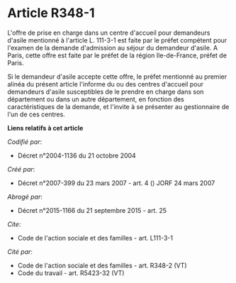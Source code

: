 # Article R348-1

L'offre de prise en charge dans un centre d'accueil pour demandeurs d'asile mentionné à l'article L. 111-3-1 est faite par le
préfet compétent pour l'examen de la demande d'admission au séjour du demandeur d'asile. A Paris, cette offre est faite par
le préfet de la région Ile-de-France, préfet de Paris.

Si le demandeur d'asile accepte cette offre, le préfet mentionné au premier alinéa du présent article l'informe du ou des
centres d'accueil pour demandeurs d'asile susceptibles de le prendre en charge dans son département ou dans un autre
département, en fonction des caractéristiques de la demande, et l'invite à se présenter au gestionnaire de l'un de ces
centres.

**Liens relatifs à cet article**

_Codifié par_:

  - Décret n°2004-1136 du 21 octobre 2004

_Créé par_:

  - Décret n°2007-399 du 23 mars 2007 - art. 4 () JORF 24 mars 2007

_Abrogé par_:

  - Décret n°2015-1166 du 21 septembre 2015 - art. 25

_Cite_:

  - Code de l'action sociale et des familles - art. L111-3-1

_Cité par_:

  - Code de l'action sociale et des familles - art. R348-2 (VT)
  - Code du travail - art. R5423-32 (VT)

